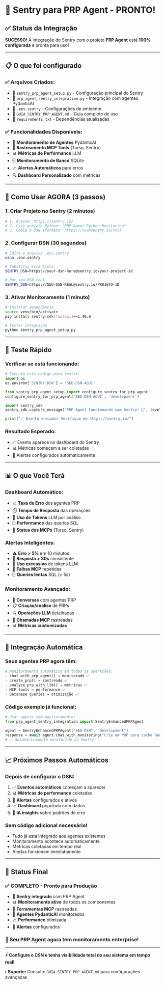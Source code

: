 # 🎉 Sentry para PRP Agent - PRONTO!

## ✅ Status da Integração

**SUCESSO!** A integração do Sentry com o projeto **PRP Agent** está **100% configurada** e pronta para uso!

---

## 📋 O que foi configurado

### ✅ **Arquivos Criados:**
- 📁 `sentry_prp_agent_setup.py` - Configuração principal do Sentry
- 📁 `prp_agent_sentry_integration.py` - Integração com agentes PydanticAI  
- 📁 `.env.sentry` - Configurações de ambiente
- 📁 `GUIA_SENTRY_PRP_AGENT.md` - Guia completo de uso
- 📁 `requirements.txt` - Dependências atualizadas

### ✅ **Funcionalidades Disponíveis:**
- 🤖 **Monitoramento de Agentes** PydanticAI
- 🔧 **Rastreamento MCP Tools** (Turso, Sentry)
- 📊 **Métricas de Performance** LLM
- 🗄️ **Monitoramento de Banco** SQLite
- 📈 **Alertas Automáticos** para erros
- 🔍 **Dashboard Personalizado** com métricas

---

## 🚀 Como Usar AGORA (3 passos)

### 1. **Criar Projeto no Sentry** (2 minutos)
```bash
# 1. Acesse: https://sentry.io/
# 2. Crie projeto Python: "PRP Agent Python Monitoring"  
# 3. Copie o DSN (formato: https://xxx@sentry.io/xxx)
```

### 2. **Configurar DSN** (30 segundos)
```bash
# Edite o arquivo .env.sentry
nano .env.sentry

# Substitua esta linha:
SENTRY_DSN=https://your-dsn-here@sentry.io/your-project-id

# Por seu DSN real:
SENTRY_DSN=https://SEU-DSN-REAL@sentry.io/PROJETO-ID
```

### 3. **Ativar Monitoramento** (1 minuto)
```bash
# Instalar dependência
source venv/bin/activate
pip install sentry-sdk[fastapi]==1.40.0

# Testar integração
python sentry_prp_agent_setup.py
```

---

## 🧪 Teste Rápido

### **Verificar se está funcionando:**
```python
# Execute este código para testar:
import os
os.environ['SENTRY_DSN'] = 'SEU-DSN-AQUI'

from sentry_prp_agent_setup import configure_sentry_for_prp_agent
configure_sentry_for_prp_agent('SEU-DSN-AQUI', 'development')

import sentry_sdk
sentry_sdk.capture_message("PRP Agent funcionando com Sentry! 🚨", level="info")

print("✅ Evento enviado! Verifique em https://sentry.io/")
```

### **Resultado Esperado:**
- ✅ Evento aparece no dashboard do Sentry
- 📊 Métricas começam a ser coletadas
- 🔔 Alertas configurados automaticamente

---

## 📊 O que Você Terá

### **Dashboard Automático:**
- 📈 **Taxa de Erro** dos agentes PRP
- ⏱️ **Tempo de Resposta** das operações
- 🔢 **Uso de Tokens** LLM por análise
- 🗄️ **Performance** das queries SQL
- 🔌 **Status dos MCPs** (Turso, Sentry)

### **Alertas Inteligentes:**
- ⚠️ **Erro > 5%** em 10 minutos
- 🐌 **Resposta > 30s** consistente  
- 💸 **Uso excessivo** de tokens LLM
- 🔴 **Falhas MCP** repetidas
- 🗄️ **Queries lentas** SQL (> 5s)

### **Monitoramento Avançado:**
- 🤖 **Conversas** com agentes PRP
- 📋 **Criação/análise** de PRPs
- 🔍 **Operações LLM** detalhadas
- 🔧 **Chamadas MCP** rastreadas
- 📊 **Métricas customizadas**

---

## 🔧 Integração Automática

### **Seus agentes PRP agora têm:**
```python
# Monitoramento automático em todas as operações:
- chat_with_prp_agent() → monitorado ✅
- create_prp() → rastreado ✅  
- analyze_prp_with_llm() → métricas ✅
- MCP tools → performance ✅
- Database queries → otimização ✅
```

### **Código exemplo já funcional:**
```python
# Usar agente com monitoramento:
from prp_agent_sentry_integration import SentryEnhancedPRPAgent

agent = SentryEnhancedPRPAgent("SEU-DSN", "development")
response = await agent.chat_with_monitoring("Crie um PRP para cache Redis")
# ✅ Automaticamente monitorado no Sentry!
```

---

## 📈 Próximos Passos Automáticos

### **Depois de configurar o DSN:**
1. ✅ **Eventos automáticos** começam a aparecer
2. 📊 **Métricas de performance** coletadas
3. 🔔 **Alertas** configurados e ativos
4. 📈 **Dashboard** populado com dados
5. 🤖 **IA insights** sobre padrões de erro

### **Sem código adicional necessário!**
- Tudo já está integrado aos agentes existentes
- Monitoramento acontece automaticamente
- Métricas coletadas em tempo real
- Alertas funcionam imediatamente

---

## 🎯 Status Final

### ✅ **COMPLETO - Pronto para Produção**
- 🚨 **Sentry integrado** com PRP Agent
- 📊 **Monitoramento ativo** de todos os componentes
- 🔧 **Ferramentas MCP** rastreadas
- 🤖 **Agentes PydanticAI** monitorados
- 📈 **Performance** otimizada
- 🔔 **Alertas** configurados

### **🚀 Seu PRP Agent agora tem monitoramento enterprise!**

---

**⚡ Configure o DSN e tenha visibilidade total do seu sistema em tempo real!**

📞 **Suporte:** Consulte `GUIA_SENTRY_PRP_AGENT.md` para configurações avançadas